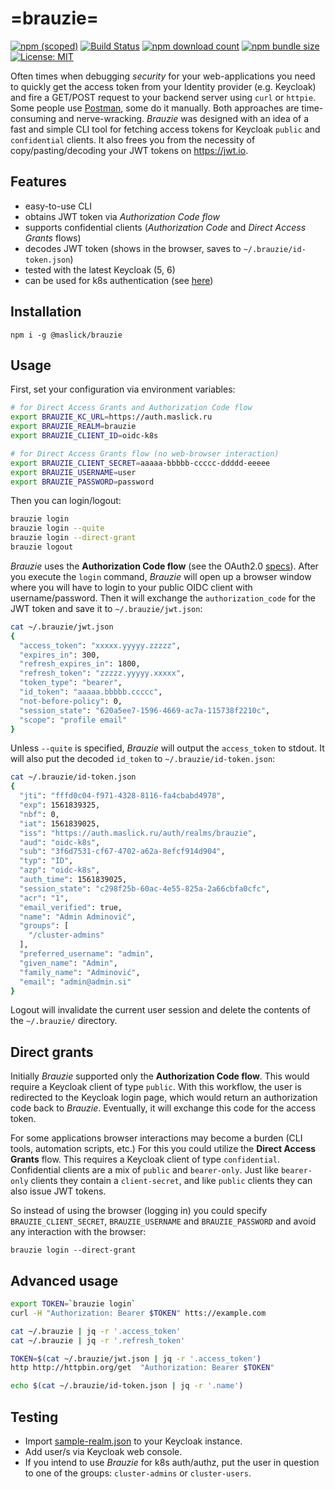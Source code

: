 # =brauzie=

[![npm (scoped)](https://img.shields.io/npm/v/@maslick/brauzie.svg)](https://www.npmjs.com/package/@maslick/brauzie)
[![Build Status](https://travis-ci.org/maslick/brauzie.svg?branch=master)](https://travis-ci.org/maslick/brauzie)
[![npm download count](https://img.shields.io/npm/dt/@maslick/brauzie.svg)](https://npmcharts.com/compare/@maslick/brauzie?minimal=true)
[![npm bundle size](https://img.shields.io/badge/size-4kB-green.svg)](https://www.npmjs.com/package/@maslick/brauzie)
[![License: MIT](https://img.shields.io/badge/License-MIT-blue.svg)](https://opensource.org/licenses/MIT)


Often times when debugging *security* for your web-applications you need to quickly get the access token from your Identity provider (e.g. Keycloak) and fire a GET/POST request to your backend server using ``curl`` or ``httpie``. Some people use [Postman](https://www.getpostman.com/), some do it manually. Both approaches are time-consuming and nerve-wracking.
*Brauzie* was designed with an idea of a fast and simple CLI tool for fetching access tokens for Keycloak ``public`` and ``confidential`` clients. It also frees you from the necessity of copy/pasting/decoding your JWT tokens on https://jwt.io. 

## Features
* easy-to-use CLI
* obtains JWT token via *Authorization Code flow*
* supports confidential clients (*Authorization Code* and *Direct Access Grants* flows)
* decodes JWT token (shows in the browser, saves to ``~/.brauzie/id-token.json``)
* tested with the latest Keycloak (5, 6)
* can be used for k8s authentication (see [here](k8s-authz.md))

## Installation
```
npm i -g @maslick/brauzie
```

## Usage
First, set your configuration via environment variables:
```bash
# for Direct Access Grants and Authorization Code flow
export BRAUZIE_KC_URL=https://auth.maslick.ru
export BRAUZIE_REALM=brauzie
export BRAUZIE_CLIENT_ID=oidc-k8s

# for Direct Access Grants flow (no web-browser interaction)
export BRAUZIE_CLIENT_SECRET=aaaaa-bbbbb-ccccc-ddddd-eeeee
export BRAUZIE_USERNAME=user
export BRAUZIE_PASSWORD=password

```

Then you can login/logout:
```bash
brauzie login
brauzie login --quite
brauzie login --direct-grant
brauzie logout
```
*Brauzie* uses the **Authorization Code flow** (see the OAuth2.0 [specs](https://oauth.net/2/grant-types/authorization-code/)).
After you execute the ``login`` command, *Brauzie* will open up a browser window where you will have to login to your public OIDC client with username/password. Then it will exchange the ``authorization_code`` for the JWT token and save it to ``~/.brauzie/jwt.json``:
```bash
cat ~/.brauzie/jwt.json
{
  "access_token": "xxxxx.yyyyy.zzzzz",
  "expires_in": 300,
  "refresh_expires_in": 1800,
  "refresh_token": "zzzzz.yyyyy.xxxxx",
  "token_type": "bearer",
  "id_token": "aaaaa.bbbbb.ccccc",
  "not-before-policy": 0,
  "session_state": "620a5ee7-1596-4669-ac7a-115738f2210c",
  "scope": "profile email"
}
```
Unless ``--quite`` is specified, *Brauzie* will output the ``access_token`` to stdout.
It will also put the decoded ``id_token`` to ``~/.brauzie/id-token.json``:
```bash
cat ~/.brauzie/id-token.json
{
  "jti": "fffd0c04-f971-4328-8116-fa4cbabd4978",
  "exp": 1561839325,
  "nbf": 0,
  "iat": 1561839025,
  "iss": "https://auth.maslick.ru/auth/realms/brauzie",
  "aud": "oidc-k8s",
  "sub": "3f6d7531-cf67-4702-a62a-8efcf914d904",
  "typ": "ID",
  "azp": "oidc-k8s",
  "auth_time": 1561839025,
  "session_state": "c298f25b-60ac-4e55-825a-2a66cbfa0cfc",
  "acr": "1",
  "email_verified": true,
  "name": "Admin Adminović",
  "groups": [
    "/cluster-admins"
  ],
  "preferred_username": "admin",
  "given_name": "Admin",
  "family_name": "Adminović",
  "email": "admin@admin.si"
}
```

Logout will invalidate the current user session and delete the contents of the ``~/.brauzie/`` directory.

## Direct grants
Initially *Brauzie* supported only the **Authorization Code flow**. This would require a Keycloak client of type ``public``. With this workflow, the user is redirected to the Keycloak login page, which would return an authorization code back to *Brauzie*. Eventually, it will exchange this code for the access token.

For some applications browser interactions may become a burden (CLI tools, automation scripts, etc.) For this you could utilize the **Direct Access Grants** flow. This requires a Keycloak client of type ``confidential``. Confidential clients are a mix of ``public`` and ``bearer-only``. Just like ``bearer-only`` clients they contain a ``client-secret``, and like ``public`` clients they can also issue JWT tokens.

So instead of using the browser (logging in) you could specify ``BRAUZIE_CLIENT_SECRET``, ``BRAUZIE_USERNAME`` and ``BRAUZIE_PASSWORD`` and avoid any interaction with the browser:
```
brauzie login --direct-grant
```
 
## Advanced usage
```bash
export TOKEN=`brauzie login`
curl -H "Authorization: Bearer $TOKEN" htts://example.com
```

```bash
cat ~/.brauzie | jq -r '.access_token'
cat ~/.brauzie | jq -r '.refresh_token'
```

```bash
TOKEN=$(cat ~/.brauzie/jwt.json | jq -r '.access_token') 
http http://httpbin.org/get  "Authorization: Bearer $TOKEN"
```

```bash
echo $(cat ~/.brauzie/id-token.json | jq -r '.name')
```

## Testing
* Import [sample-realm.json](sample-realm.json) to your Keycloak instance.
* Add user/s via Keycloak web console.
* If you intend to use *Brauzie* for k8s auth/authz, put the user in question to one of the groups: ``cluster-admins`` or ``cluster-users``.
